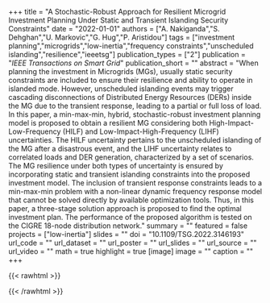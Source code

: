 +++
title = "A Stochastic-Robust Approach for Resilient Microgrid Investment Planning Under Static and Transient Islanding Security Constraints"
date = "2022-01-01"
authors = ["A. Nakiganda","S. Dehghan","U. Markovic","G. Hug","P. Aristidou"]
tags = ["investment planning","microgrids","low-inertia","frequency constraints","unscheduled islanding","resilience","ieeetsg"]
publication_types = ["2"]
publication = "_IEEE Transactions on Smart Grid_"
publication_short = ""
abstract = "When planning the investment in Microgrids (MGs), usually static security constraints are included to ensure their resilience and ability to operate in islanded mode. However, unscheduled islanding events may trigger cascading disconnections of Distributed Energy Resources (DERs) inside the MG due to the transient response, leading to a partial or full loss of load. In this paper, a min-max-min, hybrid, stochastic-robust investment planning model is proposed to obtain a resilient MG considering both High-Impact-Low-Frequency (HILF) and Low-Impact-High-Frequency (LIHF) uncertainties. The HILF uncertainty pertains to the unscheduled islanding of the MG after a disastrous event, and the LIHF uncertainty relates to correlated loads and DER generation, characterized by a set of scenarios. The MG resilience under both types of uncertainty is ensured by incorporating static and transient islanding constraints into the proposed investment model. The inclusion of transient response constraints leads to a min-max-min problem with a non-linear dynamic frequency response model that cannot be solved directly by available optimization tools. Thus, in this paper, a three-stage solution approach is proposed to find the optimal investment plan. The performance of the proposed algorithm is tested on the CIGRE 18-node distribution network."
summary = ""
featured = false
projects = ["low-inertia"]
slides = ""
doi = "10.1109/TSG.2022.3146193"
url_code = ""
url_dataset = ""
url_poster = ""
url_slides = ""
url_source = ""
url_video = ""
math = true
highlight = true
[image]
image = ""
caption = ""
+++

{{< rawhtml >}}
<div data-badge-details="right" data-badge-type="medium-donut" data-doi="10.1109/TSG.2022.3146193" data-hide-no-mentions="true" class="altmetric-embed"></div>
{{< /rawhtml >}}
